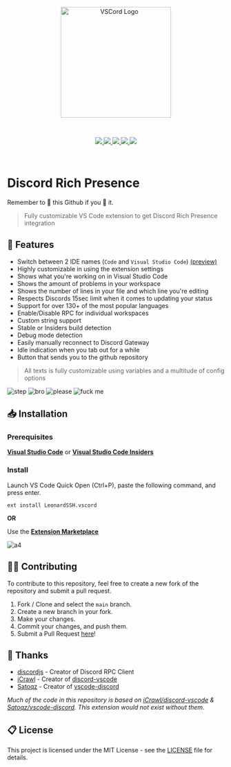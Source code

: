 <p align="center">
  <a href="https://marketplace.visualstudio.com/items?itemName=LeonardSSH.vscord" target="_blank" rel="noopener noreferrer">
    <img width="256" src="https://i.imgur.com/n7ieZfW.png" alt="VSCord Logo">
  </a>
</p>

<br>

<p align="center">
    <a href="https://marketplace.visualstudio.com/items?itemName=LeonardSSH.vscord">
        <img src="https://img.shields.io/visual-studio-marketplace/v/LeonardSSH.vscord" />
    </a>
    <a href="https://marketplace.visualstudio.com/items?itemName=LeonardSSH.vscord">
        <img src="https://img.shields.io/visual-studio-marketplace/d/LeonardSSH.vscord" />
    </a>
    <a href="https://marketplace.visualstudio.com/items?itemName=LeonardSSH.vscord">
        <img src="https://img.shields.io/visual-studio-marketplace/i/LeonardSSH.vscord" />
    </a>
    <a href="https://marketplace.visualstudio.com/items?itemName=LeonardSSH.vscord">
        <img src="https://vsmarketplacebadge.apphb.com/rating-short/LeonardSSH.vscord.svg" />
    </a>
      <a href="https://gitter.im/LeonardSSH/vscord-support?utm_source=badge&utm_medium=badge&utm_campaign=pr-badge">
        <img src="https://img.shields.io/badge/gitter-support chat-green?color=40aa8b" />
    </a>
</p>

<br>

# Discord Rich Presence

Remember to 🌟 this Github if you 💖 it.

> Fully customizable VS Code extension to get Discord Rich Presence integration

## 📌 Features

- Switch between 2 IDE names (`Code` and `Visual Studio Code`) [(preview)](https://streamable.com/apjd4g)
- Highly customizable in using the extension settings
- Shows what you're working on in Visual Studio Code
- Shows the amount of problems in your workspace
- Shows the number of lines in your file and which line you're editing
- Respects Discords 15sec limit when it comes to updating your status
- Support for over 130+ of the most popular languages
- Enable/Disable RPC for individual workspaces
- Custom string support
- Stable or Insiders build detection
- Debug mode detection
- Easily manually reconnect to Discord Gateway
- Idle indication when you tab out for a while
- Button that sends you to the github repository

> All texts is fully customizable using variables and a multitude of config options

![step](https://i.imgur.com/U5MQShU.png)
![bro](https://i.imgur.com/GCi2Pva.png)
![please](https://i.imgur.com/OI5zCTw.png)
![fuck me](https://i.imgur.com/SfvYb6y.png)

## 📥 Installation

### Prerequisites

**[Visual Studio Code](https://code.visualstudio.com/)** or **[Visual Studio Code Insiders](https://code.visualstudio.com/insiders/)**

### Install

Launch VS Code Quick Open (Ctrl+P), paste the following command, and press enter.

```
ext install LeonardSSH.vscord
```

**OR**

Use the **[Extension Marketplace](https://code.visualstudio.com/docs/editor/extension-gallery)**

![a4](https://i.imgur.com/qMzox38.gif)

## 👨‍💻 Contributing

To contribute to this repository, feel free to create a new fork of the repository and submit a pull request.

1. Fork / Clone and select the `main` branch.
2. Create a new branch in your fork.
3. Make your changes.
4. Commit your changes, and push them.
5. Submit a Pull Request [here](https://github.com/LeonardSSH/vscord/pulls)!

## 🎉 Thanks

- [discordjs](https://github.com/discordjs/) - Creator of Discord RPC Client
- [iCrawl](https://github.com/iCrawl) - Creator of [discord-vscode](https://github.com/iCrawl/discord-vscode)
- [Satoqz](https://github.com/Satoqz) - Creator of [vscode-discord](https://github.com/Satoqz/vscode-discord/)

_Much of the code in this repository is based on [iCrawl/discord-vscode](https://github.com/iCrawl/discord-vscode) & [Satoqz/vscode-discord](https://github.com/Satoqz/vscode-discord). This extension would not exist without them._

## 📋 License

This project is licensed under the MIT License - see the [LICENSE](https://github.com/LeonardSSH/vscord/blob/HEAD/LICENSE) file for details.
